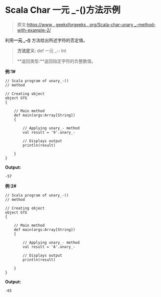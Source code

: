 # Scala Char 一元 _-()方法示例

> 原文:[https://www . geeksforgeeks . org/Scala-char-unary _-method-with-example-2/](https://www.geeksforgeeks.org/scala-char-unary_-method-with-example-2/)

利用**一元 _-()** 方法给出所述字符的否定值。

> **方法定义:** def 一元 _-: Int
> 
> **返回类型:**返回指定字符的负整数值。

**例:1#**

```
// Scala program of unary_-()
// method

// Creating object
object GfG
{ 

    // Main method
    def main(args:Array[String])
    {

        // Applying unary_- method
        val result = '9'.unary_-

        // Displays output
        println(result)

    }
} 
```

**Output:**

```
-57

```

**例:2#**

```
// Scala program of unary_-()
// method

// Creating object
object GfG
{ 

    // Main method
    def main(args:Array[String])
    {

        // Applying unary_- method
        val result = 'A'.unary_-

        // Displays output
        println(result)

    }
} 
```

**Output:**

```
-65

```